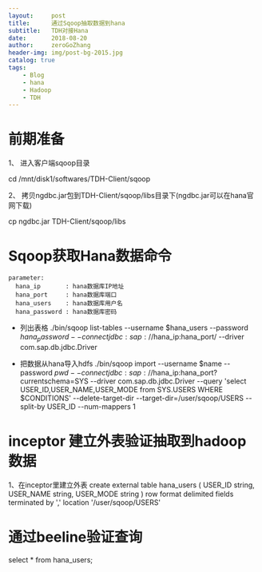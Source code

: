 ```yaml
---
layout:     post
title:      通过Sqoop抽取数据到hana
subtitle:   TDH对接Hana
date:       2018-08-20  
author:     zeroGoZhang
header-img: img/post-bg-2015.jpg
catalog: true
tags:
    - Blog
    - hana
    - Hadoop
    - TDH
---
```


# 前期准备
1、 进入客户端sqoop目录

   cd /mnt/disk1/softwares/TDH-Client/sqoop

2、 拷贝ngdbc.jar包到TDH-Client/sqoop/libs目录下(ngdbc.jar可以在hana官网下载)

   cp ngdbc.jar TDH-Client/sqoop/libs

# Sqoop获取Hana数据命令
```
parameter:
  hana_ip       : hana数据库IP地址
  hana_port     : hana数据库端口
  hana_users    : hana数据库用户名
  hana_password : hana数据库密码
```
* 列出表格
./bin/sqoop list-tables --username $hana_users --password $hana_password --connect jdbc:sap://$hana_ip:hana_port/ --driver com.sap.db.jdbc.Driver

* 把数据从hana导入hdfs
./bin/sqoop import --username $name --password $pwd --connect jdbc:sap://$hana_ip:hana_port?currentschema=SYS  --driver com.sap.db.jdbc.Driver --query 'select USER_ID,USER_NAME,USER_MODE from SYS.USERS WHERE $CONDITIONS' --delete-target-dir  --target-dir=/user/sqoop/USERS --split-by USER_ID --num-mappers 1

# inceptor 建立外表验证抽取到hadoop数据
1、在inceptor里建立外表
create external table hana_users (
USER_ID string,
USER_NAME string,
USER_MODE string
)
row format delimited fields terminated by ','
location '/user/sqoop/USERS'

# 通过beeline验证查询

select * from hana_users;
